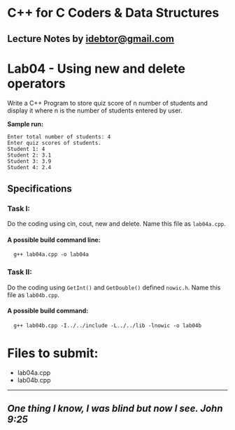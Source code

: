 # C++ for C Coders & Data Structures
Lecture Notes by idebtor@gmail.com
-------------------
# Lab04 - Using new and delete operators
Write a C++ Program to store quiz score of n number of students and display it where n is the number of students entered by user.

__Sample run:__
```
Enter total number of students: 4
Enter quiz scores of students.
Student 1: 4
Student 2: 3.1
Student 3: 3.9
Student 4: 2.4
```

## Specifications
### Task I:
Do the coding using cin, cout, new and delete. Name this file as `lab04a.cpp`.
#### A possible build command line:
```
  g++ lab04a.cpp -o lab04a
```

### Task II:
Do the coding using `GetInt()` and `GetDouble()` defined `nowic.h`. Name this file as `lab04b.cpp`.
#### A possible build command:
```
  g++ lab04b.cpp -I../../include -L../../lib -lnowic -o lab04b
```

# Files to submit:
  - lab04a.cpp
  - lab04b.cpp
----------------------------
_One thing I know, I was blind but now I see. John 9:25_
----------------------------
